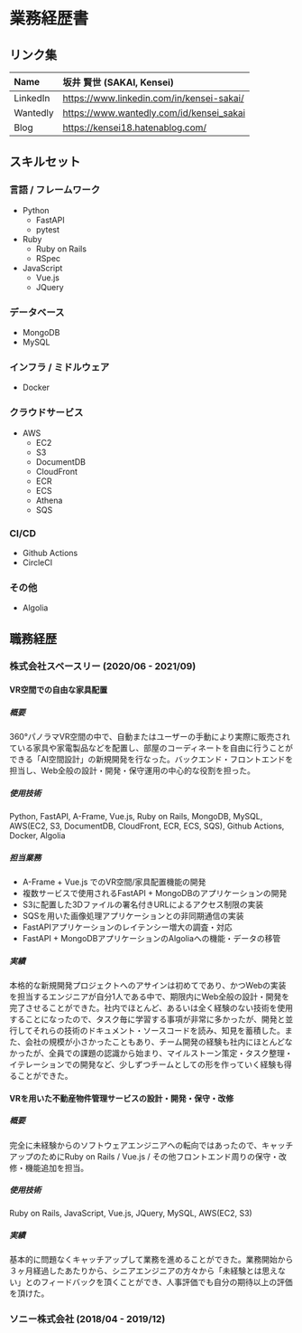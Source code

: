 # 業務経歴書

## リンク集

| Name     | 坂井 賢世 (SAKAI, Kensei)                 |
| :------- | :---------------------------------------- |
| LinkedIn | https://www.linkedin.com/in/kensei-sakai/ |
| Wantedly | https://www.wantedly.com/id/kensei_sakai  |
| Blog     | https://kensei18.hatenablog.com/          |

## スキルセット

### 言語 / フレームワーク

- Python
  - FastAPI
  - pytest
- Ruby
  - Ruby on Rails
  - RSpec
- JavaScript
  - Vue.js
  - JQuery

### データベース

- MongoDB
- MySQL

### インフラ / ミドルウェア

- Docker

### クラウドサービス

- AWS
  - EC2
  - S3
  - DocumentDB
  - CloudFront
  - ECR
  - ECS
  - Athena
  - SQS

### CI/CD

- Github Actions
- CircleCI

### その他

- Algolia

## 職務経歴

### 株式会社スペースリー (2020/06 - 2021/09)

#### VR空間での自由な家具配置

##### 概要

360°パノラマVR空間の中で、自動またはユーザーの手動により実際に販売されている家具や家電製品などを配置し、部屋のコーディネートを自由に行うことができる「AI空間設計」の新規開発を行なった。バックエンド・フロントエンドを担当し、Web全般の設計・開発・保守運用の中心的な役割を担った。

##### 使用技術

Python, FastAPI, A-Frame, Vue.js, Ruby on Rails, MongoDB, MySQL, AWS(EC2, S3, DocumentDB, CloudFront, ECR, ECS, SQS), Github Actions, Docker, Algolia

##### 担当業務

- A-Frame + Vue.js でのVR空間/家具配置機能の開発
- 複数サービスで使用されるFastAPI + MongoDBのアプリケーションの開発
- S3に配置した3Dファイルの署名付きURLによるアクセス制限の実装
- SQSを用いた画像処理アプリケーションとの非同期通信の実装
- FastAPIアプリケーションのレイテンシー増大の調査・対応
- FastAPI + MongoDBアプリケーションのAlgoliaへの機能・データの移管

##### 実績

本格的な新規開発プロジェクトへのアサインは初めてであり、かつWebの実装を担当するエンジニアが自分1人である中で、期限内にWeb全般の設計・開発を完了させることができた。社内でほとんど、あるいは全く経験のない技術を使用することになったので、タスク毎に学習する事項が非常に多かったが、開発と並行してそれらの技術のドキュメント・ソースコードを読み、知見を蓄積した。また、会社の規模が小さかったこともあり、チーム開発の経験も社内にほとんどなかったが、全員での課題の認識から始まり、マイルストーン策定・タスク整理・イテレーションでの開発など、少しずつチームとしての形を作っていく経験も得ることができた。

#### VRを用いた不動産物件管理サービスの設計・開発・保守・改修

##### 概要

完全に未経験からのソフトウェアエンジニアへの転向ではあったので、キャッチアップのためにRuby on Rails / Vue.js / その他フロントエンド周りの保守・改修・機能追加を担当。

##### 使用技術

Ruby on Rails, JavaScript, Vue.js, JQuery, MySQL, AWS(EC2, S3)

##### 実績

基本的に問題なくキャッチアップして業務を進めることができた。業務開始から３ヶ月経過したあたりから、シニアエンジニアの方々から「未経験とは思えない」とのフィードバックを頂くことができ、人事評価でも自分の期待以上の評価を頂けた。

### ソニー株式会社 (2018/04 - 2019/12)



